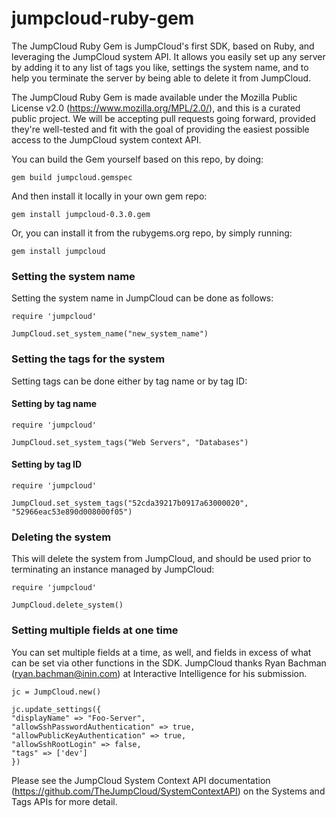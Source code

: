 jumpcloud-ruby-gem
==================

The JumpCloud Ruby Gem is JumpCloud's first SDK, based on Ruby, and leveraging the JumpCloud system API. It allows you easily set up any server by adding it to any list of tags you like, settings the system name, and to help you terminate the server by being able to delete it from JumpCloud.

The JumpCloud Ruby Gem is made available under the Mozilla Public License v2.0 (https://www.mozilla.org/MPL/2.0/), and this is
a curated public project. We will be accepting pull requests going forward, provided they're well-tested and fit with the goal
of providing the easiest possible access to the JumpCloud system context API.

You can build the Gem yourself based on this repo, by doing:

```
gem build jumpcloud.gemspec
```

And then install it locally in your own gem repo:

```
gem install jumpcloud-0.3.0.gem
```

Or, you can install it from the rubygems.org repo, by simply running:

```
gem install jumpcloud
```

### Setting the system name

Setting the system name in JumpCloud can be done as follows:

```
require 'jumpcloud'

JumpCloud.set_system_name("new_system_name")
```

### Setting the tags for the system

Setting tags can be done either by tag name or by tag ID:

#### Setting by tag name

```
require 'jumpcloud'

JumpCloud.set_system_tags("Web Servers", "Databases")
```

#### Setting by tag ID

```
require 'jumpcloud'

JumpCloud.set_system_tags("52cda39217b0917a63000020", "52966eac53e890d008000f05")
```

### Deleting the system

This will delete the system from JumpCloud, and should be used prior to terminating an instance managed by JumpCloud:


```
require 'jumpcloud'

JumpCloud.delete_system()
```

### Setting multiple fields at one time

You can set multiple fields at a time, as well, and fields in excess of what can be set via other functions in the SDK. JumpCloud thanks Ryan Bachman (ryan.bachman@inin.com) at Interactive Intelligence for his submission.

```
jc = JumpCloud.new()

jc.update_settings({
"displayName" => "Foo-Server",
"allowSshPasswordAuthentication" => true,
"allowPublicKeyAuthentication" => true,
"allowSshRootLogin" => false,
"tags" => ['dev']
})
```

Please see the JumpCloud System Context API documentation (https://github.com/TheJumpCloud/SystemContextAPI) on the Systems and Tags APIs for more detail.
